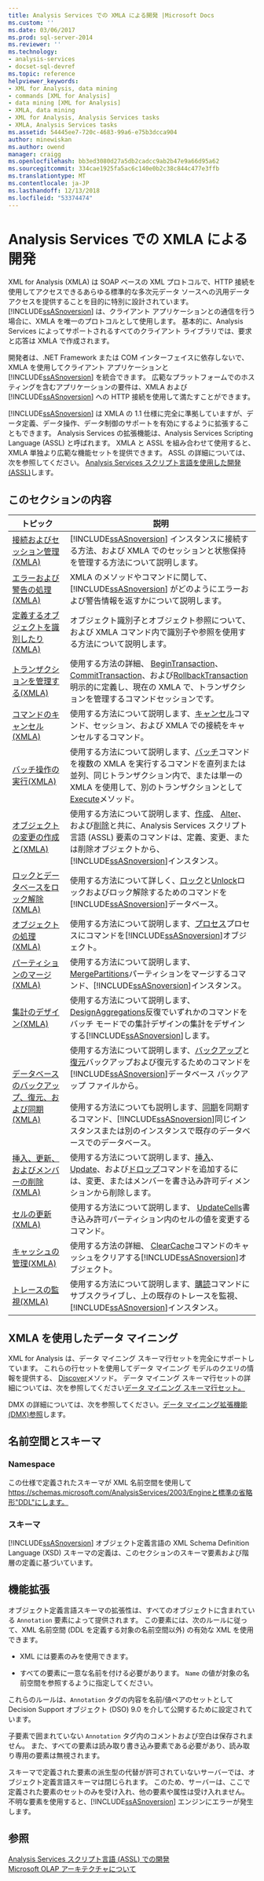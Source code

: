 ```yaml
---
title: Analysis Services での XMLA による開発 |Microsoft Docs
ms.custom: ''
ms.date: 03/06/2017
ms.prod: sql-server-2014
ms.reviewer: ''
ms.technology:
- analysis-services
- docset-sql-devref
ms.topic: reference
helpviewer_keywords:
- XML for Analysis, data mining
- commands [XML for Analysis]
- data mining [XML for Analysis]
- XMLA, data mining
- XML for Analysis, Analysis Services tasks
- XMLA, Analysis Services tasks
ms.assetid: 54445ee7-720c-4683-99a6-e75b3dcca904
author: minewiskan
ms.author: owend
manager: craigg
ms.openlocfilehash: bb3ed3080d27a5db2cadcc9ab2b47e9a66d95a62
ms.sourcegitcommit: 334cae1925fa5ac6c140e0b2c38c844c477e3ffb
ms.translationtype: MT
ms.contentlocale: ja-JP
ms.lasthandoff: 12/13/2018
ms.locfileid: "53374474"
---
```

# <a name="developing-with-xmla-in-analysis-services"></a>Analysis Services での XMLA による開発
  XML for Analysis (XMLA) は SOAP ベースの XML プロトコルで、HTTP 接続を使用してアクセスできるあらゆる標準的な多次元データ ソースへの汎用データ アクセスを提供することを目的に特別に設計されています。 [!INCLUDE[ssASnoversion](../../includes/ssasnoversion-md.md)] は、クライアント アプリケーションとの通信を行う場合に、XMLA を唯一のプロトコルとして使用します。 基本的に、Analysis Services によってサポートされるすべてのクライアント ライブラリでは、要求と応答は XMLA で作成されます。  
  
 開発者は、.NET Framework または COM インターフェイスに依存しないで、XMLA を使用してクライアント アプリケーションと [!INCLUDE[ssASnoversion](../../includes/ssasnoversion-md.md)] を統合できます。 広範なプラットフォームでのホスティングを含むアプリケーションの要件は、XMLA および [!INCLUDE[ssASnoversion](../../includes/ssasnoversion-md.md)] への HTTP 接続を使用して満たすことができます。  
  
 [!INCLUDE[ssASnoversion](../../includes/ssasnoversion-md.md)] は XMLA の 1.1 仕様に完全に準拠していますが、データ定義、データ操作、データ制御のサポートを有効にするように拡張することもできます。 Analysis Services の拡張機能は、Analysis Services Scripting Language (ASSL) と呼ばれます。 XMLA と ASSL を組み合わせて使用すると、XMLA 単独より広範な機能セットを提供できます。 ASSL の詳細については、次を参照してください。 [Analysis Services スクリプト言語を使用した開発&#40;ASSL&#41;](../multidimensional-models/scripting-language-assl/developing-with-analysis-services-scripting-language-assl.md)します。  
  
## <a name="in-this-section"></a>このセクションの内容  
  
|トピック|説明|  
|-----------|-----------------|  
|[接続およびセッション管理&#40;XMLA&#41;](managing-connections-and-sessions-xmla.md)|[!INCLUDE[ssASnoversion](../../includes/ssasnoversion-md.md)] インスタンスに接続する方法、および XMLA でのセッションと状態保持を管理する方法について説明します。|  
|[エラーおよび警告の処理&#40;XMLA&#41;](handling-errors-and-warnings-xmla.md)|XMLA のメソッドやコマンドに関して、[!INCLUDE[ssASnoversion](../../includes/ssasnoversion-md.md)] がどのようにエラーおよび警告情報を返すかについて説明します。|  
|[定義するオブジェクトを識別したり&#40;XMLA&#41;](https://docs.microsoft.com/bi-reference/xmla/xml-elements-objects)|オブジェクト識別子とオブジェクト参照について、および XMLA コマンド内で識別子や参照を使用する方法について説明します。|  
|[トランザクションを管理する&#40;XMLA&#41;](managing-transactions-xmla.md)|使用する方法の詳細、 [BeginTransaction](https://docs.microsoft.com/bi-reference/xmla/xml-elements-commands/begintransaction-element-xmla)、 [CommitTransaction](https://docs.microsoft.com/bi-reference/xmla/xml-elements-commands/committransaction-element-xmla)、および[RollbackTransaction](https://docs.microsoft.com/bi-reference/xmla/xml-elements-commands/rollbacktransaction-element-xmla)明示的に定義し、現在の XMLA で、トランザクションを管理するコマンドセッションです。|  
|[コマンドのキャンセル&#40;XMLA&#41;](../multidimensional-models-scripting-language-assl-xmla/canceling-commands-xmla.md)|使用する方法について説明します、[キャンセル](https://docs.microsoft.com/bi-reference/xmla/xml-elements-commands/cancel-element-xmla)コマンド、セッション、および XMLA での接続をキャンセルするコマンド。|  
|[バッチ操作の実行&#40;XMLA&#41;](performing-batch-operations-xmla.md)|使用する方法について説明します、[バッチ](https://docs.microsoft.com/bi-reference/xmla/xml-elements-commands/batch-element-xmla)コマンドを複数の XMLA を実行するコマンドを直列または並列、同じトランザクション内で、または単一の XMLA を使用して、別のトランザクションとして[Execute](https://docs.microsoft.com/bi-reference/xmla/xml-elements-methods-execute)メソッド。|  
|[オブジェクトの変更の作成と&#40;XMLA&#41;](creating-and-altering-objects-xmla.md)|使用する方法について説明します、[作成](https://docs.microsoft.com/bi-reference/xmla/xml-elements-commands/create-element-xmla)、 [Alter](https://docs.microsoft.com/bi-reference/xmla/xml-elements-commands/alter-element-xmla)、および[削除](https://docs.microsoft.com/bi-reference/xmla/xml-elements-commands/delete-element-xmla)と共に、Analysis Services スクリプト言語 (ASSL) 要素のコマンドは、定義、変更、または削除オブジェクトから、[!INCLUDE[ssASnoversion](../../includes/ssasnoversion-md.md)]インスタンス。|  
|[ロックとデータベースをロック解除&#40;XMLA&#41;](locking-and-unlocking-databases-xmla.md)|使用する方法について詳しく、[ロック](https://docs.microsoft.com/bi-reference/xmla/xml-elements-commands/lock-element-xmla)と[Unlock](https://docs.microsoft.com/bi-reference/xmla/xml-elements-commands/lock-element-xmla)ロックおよびロック解除するためのコマンドを[!INCLUDE[ssASnoversion](../../includes/ssasnoversion-md.md)]データベース。|  
|[オブジェクトの処理 &#40;XMLA&#41;](processing-objects-xmla.md)|使用する方法について説明します、[プロセス](https://docs.microsoft.com/bi-reference/xmla/xml-elements-commands/process-element-xmla)プロセスにコマンドを[!INCLUDE[ssASnoversion](../../includes/ssasnoversion-md.md)]オブジェクト。|  
|[パーティションのマージ&#40;XMLA&#41;](merging-partitions-xmla.md)|使用する方法について説明します、 [MergePartitions](https://docs.microsoft.com/bi-reference/xmla/xml-elements-commands/mergepartitions-element-xmla)パーティションをマージするコマンド、[!INCLUDE[ssASnoversion](../../includes/ssasnoversion-md.md)]インスタンス。|  
|[集計のデザイン&#40;XMLA&#41;](designing-aggregations-xmla.md)|使用する方法について説明します、 [DesignAggregations](https://docs.microsoft.com/bi-reference/xmla/xml-elements-commands/designaggregations-element-xmla)反復でいずれかのコマンドをバッチ モードでの集計デザインの集計をデザインする[!INCLUDE[ssASnoversion](../../includes/ssasnoversion-md.md)]します。|  
|[データベースのバックアップ、復元、および同期 (XMLA)](backing-up-restoring-and-synchronizing-databases-xmla.md)|使用する方法について説明します、[バックアップ](https://docs.microsoft.com/bi-reference/xmla/xml-elements-commands/backup-element-xmla)と[復元](https://docs.microsoft.com/bi-reference/xmla/xml-elements-commands/restore-element-xmla)バックアップおよび復元するためのコマンドを[!INCLUDE[ssASnoversion](../../includes/ssasnoversion-md.md)]データベース バックアップ ファイルから。<br /><br /> 使用する方法についても説明します、[同期](https://docs.microsoft.com/bi-reference/xmla/xml-elements-commands/synchronize-element-xmla)を同期するコマンド、[!INCLUDE[ssASnoversion](../../includes/ssasnoversion-md.md)]同じインスタンスまたは別のインスタンスで既存のデータベースでのデータベース。|  
|[挿入、更新、およびメンバーの削除&#40;XMLA&#41;](inserting-updating-and-dropping-members-xmla.md)|使用する方法について説明します、[挿入](https://docs.microsoft.com/bi-reference/xmla/xml-elements-commands/insert-element-xmla)、 [Update](https://docs.microsoft.com/bi-reference/xmla/xml-elements-commands/update-element-xmla)、および[ドロップ](https://docs.microsoft.com/bi-reference/xmla/xml-elements-commands/drop-element-xmla)コマンドを追加するには、変更、またはメンバーを書き込み許可ディメンションから削除します。|  
|[セルの更新&#40;XMLA&#41;](updating-cells-xmla.md)|使用する方法について説明します、 [UpdateCells](https://docs.microsoft.com/bi-reference/xmla/xml-elements-commands/updatecells-element-xmla)書き込み許可パーティション内のセルの値を変更するコマンド。|  
|[キャッシュの管理&#40;XMLA&#41;](managing-caches-xmla.md)|使用する方法の詳細、 [ClearCache](https://docs.microsoft.com/bi-reference/xmla/xml-elements-commands/clearcache-element-xmla)コマンドのキャッシュをクリアする[!INCLUDE[ssASnoversion](../../includes/ssasnoversion-md.md)]オブジェクト。|  
|[トレースの監視&#40;XMLA&#41;](monitoring-traces-xmla.md)|使用する方法について説明します、[購読](https://docs.microsoft.com/bi-reference/xmla/xml-elements-commands/subscribe-element-xmla)コマンドにサブスクライブし、上の既存のトレースを監視、[!INCLUDE[ssASnoversion](../../includes/ssasnoversion-md.md)]インスタンス。|  
  
## <a name="data-mining-with-xmla"></a>XMLA を使用したデータ マイニング  
 XML for Analysis は、データ マイニング スキーマ行セットを完全にサポートしています。 これらの行セットを使用してデータ マイニング モデルのクエリの情報を提供する、 [Discover](https://docs.microsoft.com/bi-reference/xmla/xml-elements-methods-discover)メソッド。 データ マイニング スキーマ行セットの詳細については、次を参照してください[データ マイニング スキーマ行セット。](https://docs.microsoft.com/bi-reference/schema-rowsets/data-mining/data-mining-schema-rowsets) 
  
 DMX の詳細については、次を参照してください。[データ マイニング拡張機能&#40;DMX&#41;参照](/sql/dmx/data-mining-extensions-dmx-reference)します。  
  
## <a name="namespace-and-schema"></a>名前空間とスキーマ  
  
### <a name="namespace"></a>Namespace  
 この仕様で定義されたスキーマが XML 名前空間を使用して https://schemas.microsoft.com/AnalysisServices/2003/Engineと標準の省略形"DDL"にします。  
  
### <a name="schema"></a>スキーマ  
 [!INCLUDE[ssASnoversion](../../includes/ssasnoversion-md.md)] オブジェクト定義言語の XML Schema Definition Language (XSD) スキーマの定義は、このセクションのスキーマ要素および階層の定義に基づいています。  
  
## <a name="extensibility"></a>機能拡張  
 オブジェクト定義言語スキーマの拡張性は、すべてのオブジェクトに含まれている `Annotation` 要素によって提供されます。 この要素には、次のルールに従って、XML 名前空間 (DDL を定義する対象の名前空間以外) の有効な XML を使用できます。  
  
-   XML には要素のみを使用できます。  
  
-   すべての要素に一意な名前を付ける必要があります。 `Name` の値が対象の名前空間を参照するように指定してください。  
  
 これらのルールは、`Annotation` タグの内容を名前/値ペアのセットとして Decision Support オブジェクト (DSO) 9.0 を介して公開するために設定されています。  
  
 子要素で囲まれていない `Annotation` タグ内のコメントおよび空白は保存されません。 また、すべての要素は読み取り書き込み要素である必要があり、読み取り専用の要素は無視されます。  
  
 スキーマで定義された要素の派生型の代替が許可されていないサーバーでは、オブジェクト定義言語スキーマは閉じられます。 このため、サーバーは、ここで定義された要素のセットのみを受け入れ、他の要素や属性は受け入れません。 不明な要素を使用すると、[!INCLUDE[ssASnoversion](../../includes/ssasnoversion-md.md)] エンジンにエラーが発生します。  
  
## <a name="see-also"></a>参照  
 [Analysis Services スクリプト言語 (ASSL) での開発](../multidimensional-models/scripting-language-assl/developing-with-analysis-services-scripting-language-assl.md)   
 [Microsoft OLAP アーキテクチャについて](../multidimensional-models/olap-physical/understanding-microsoft-olap-architecture.md)  
  
  
